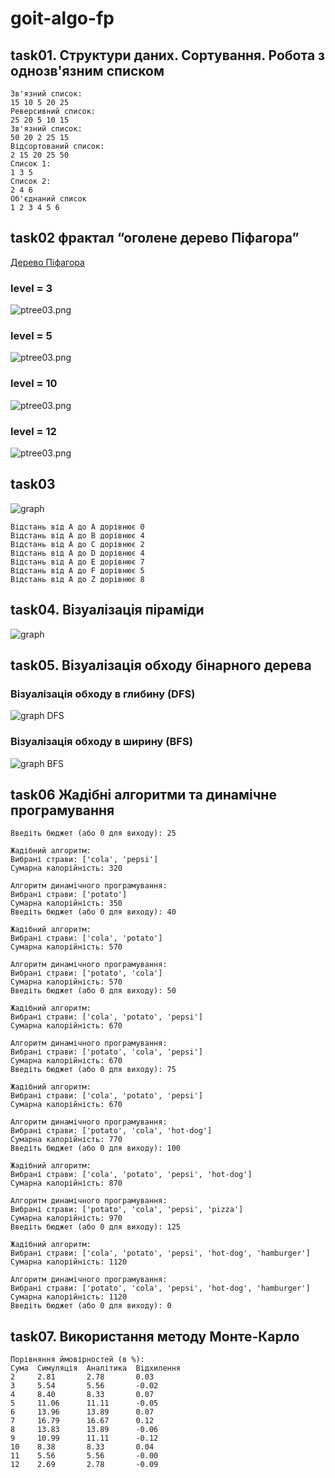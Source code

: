 # goit-algo-fp

## task01. Структури даних. Сортування. Робота з однозв'язним списком

```
Зв'язний список:
15 10 5 20 25
Реверсивний список:
25 20 5 10 15
Зв'язний список:
50 20 2 25 15
Відсортований список:
2 15 20 25 50
Список 1:
1 3 5
Список 2:
2 4 6
Об'єднаний список
1 2 3 4 5 6
```

## task02 фрактал “оголене дерево Піфагора”

[Дерево Піфагора](https://uk.wikipedia.org/wiki/%D0%94%D0%B5%D1%80%D0%B5%D0%B2%D0%BE_%D0%9F%D1%96%D1%84%D0%B0%D0%B3%D0%BE%D1%80%D0%B0)

### level = 3

![ptree03.png](img/ptree03.png)

### level = 5

![ptree03.png](img/ptree05.png)

### level = 10

![ptree03.png](img/ptree10.png)

### level = 12

![ptree03.png](img/ptree12.png)

## task03

![graph](img/task03graph.png)

```
Відстань від A до A дорівнює 0
Відстань від A до B дорівнює 4
Відстань від A до C дорівнює 2
Відстань від A до D дорівнює 4
Відстань від A до E дорівнює 7
Відстань від A до F дорівнює 5
Відстань від A до Z дорівнює 8

```

## task04. Візуалізація піраміди

![graph](img/task04.png)

## task05. Візуалізація обходу бінарного дерева

### Візуалізація обходу в глибину (DFS)

![graph DFS](img/task05dfs.png)

### Візуалізація обходу в ширину (BFS)

![graph BFS](img/task05bfs.png)

## task06 Жадібні алгоритми та динамічне програмування

```
Введіть бюджет (або 0 для виходу): 25

Жадібний алгоритм:
Вибрані страви: ['cola', 'pepsi']
Сумарна калорійність: 320

Алгоритм динамічного програмування:
Вибрані страви: ['potato']
Сумарна калорійність: 350
Введіть бюджет (або 0 для виходу): 40

Жадібний алгоритм:
Вибрані страви: ['cola', 'potato']
Сумарна калорійність: 570

Алгоритм динамічного програмування:
Вибрані страви: ['potato', 'cola']
Сумарна калорійність: 570
Введіть бюджет (або 0 для виходу): 50

Жадібний алгоритм:
Вибрані страви: ['cola', 'potato', 'pepsi']
Сумарна калорійність: 670

Алгоритм динамічного програмування:
Вибрані страви: ['potato', 'cola', 'pepsi']
Сумарна калорійність: 670
Введіть бюджет (або 0 для виходу): 75

Жадібний алгоритм:
Вибрані страви: ['cola', 'potato', 'pepsi']
Сумарна калорійність: 670

Алгоритм динамічного програмування:
Вибрані страви: ['potato', 'cola', 'hot-dog']
Сумарна калорійність: 770
Введіть бюджет (або 0 для виходу): 100

Жадібний алгоритм:
Вибрані страви: ['cola', 'potato', 'pepsi', 'hot-dog']
Сумарна калорійність: 870

Алгоритм динамічного програмування:
Вибрані страви: ['potato', 'cola', 'pepsi', 'pizza']
Сумарна калорійність: 970
Введіть бюджет (або 0 для виходу): 125

Жадібний алгоритм:
Вибрані страви: ['cola', 'potato', 'pepsi', 'hot-dog', 'hamburger']
Сумарна калорійність: 1120

Алгоритм динамічного програмування:
Вибрані страви: ['potato', 'cola', 'pepsi', 'hot-dog', 'hamburger']
Сумарна калорійність: 1120
Введіть бюджет (або 0 для виходу): 0
```

## task07. Використання методу Монте-Карло

```
Порівняння ймовірностей (в %):
Сума  Симуляція  Аналітика  Відхилення
2     2.81       2.78       0.03
3     5.54       5.56       -0.02
4     8.40       8.33       0.07
5     11.06      11.11      -0.05
6     13.96      13.89      0.07
7     16.79      16.67      0.12
8     13.83      13.89      -0.06
9     10.99      11.11      -0.12
10    8.38       8.33       0.04
11    5.56       5.56       -0.00
12    2.69       2.78       -0.09
```
